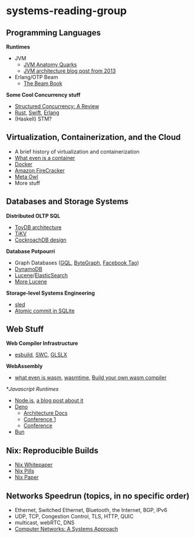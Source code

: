 # systems-reading-group

## Programming Languages
**Runtimes**
- JVM
    - [JVM Anatomy Quarks](https://shipilev.net/jvm/anatomy-quarks/)
    - [JVM architecture blog post from 2013](https://blog.jamesdbloom.com/JVMInternals.html)
- Erlang/OTP Beam
    - [The Beam Book](https://blog.stenmans.org/theBeamBook/)

**Some Cool Concurrency stuff**
- [Structured Concurrency: A Review](https://dl.acm.org/doi/pdf/10.1145/3547276.3548519)
- [Rust](https://web.mit.edu/rust-lang_v1.25/arch/amd64_ubuntu1404/share/doc/rust/html/book/second-edition/index.html), [Swift](https://github.com/apple/swift-evolution/blob/main/proposals/0304-structured-concurrency.md), [Erlang](https://learnyousomeerlang.com/the-hitchhikers-guide-to-concurrency)
- (Haskell) STM?



## Virtualization, Containerization, and the Cloud
- A brief history of virtualization and containerization
- [What even is a container](https://jvns.ca/blog/2016/10/10/what-even-is-a-container/)
- [Docker](https://docs.docker.com/get-started/)
- [Amazon FireCracker](https://www.usenix.org/conference/nsdi20/presentation/agache)
- [Meta Owl](https://www.usenix.org/conference/osdi22/presentation/flinn)
- More stuff


## Databases and Storage Systems
**Distributed OLTP SQL**
- [ToyDB architecture](https://github.com/erikgrinaker/toydb/blob/master/docs/architecture.md)
- [TiKV](https://tikv.github.io/deep-dive-tikv/overview/introduction.html) 
- [CockroachDB design](https://github.com/cockroachdb/cockroach/blob/master/docs/design.md)

**Database Potpourri** 
- Graph Databases ([GQL](https://arxiv.org/pdf/2112.06217.pdf), [ByteGraph](https://github.com/Aaronchangji/ByteGraph-Paper-Query-Set/blob/main/ByteGraph%20Paper.pdf), [Facebook Tao](https://www.usenix.org/system/files/conference/atc13/atc13-bronson.pdf))
- [DynamoDB](https://www.usenix.org/conference/atc22/presentation/elhemali)
- [Lucene](https://alibaba-cloud.medium.com/analysis-of-lucene-basic-concepts-5ff5d8b90a53)/[ElasticSearch](https://www.elastic.co/blog/found-elasticsearch-from-the-bottom-up)
- [More Lucene](https://stackoverflow.com/questions/2602253/how-does-lucene-index-documents)

**Storage-level Systems Engineering**
- [sled](https://sled.rs/)
- [Atomic commit in SQLite](https://sqlite.org/atomiccommit.html)


## Web Stuff
**Web Compiler Infrastructure** 
- [esbuild](https://esbuild.github.io/), [SWC](https://swc.rs/), [GLSLX](https://evanw.github.io/glslx/)

**WebAssembly**
- [what even is wasm](https://developer.mozilla.org/en-US/docs/WebAssembly/Concepts), [wasmtime](https://github.com/bytecodealliance/wasmtime), [Build your own wasm compiler](https://blog.scottlogic.com/2019/05/17/webassembly-compiler.html)

**Javascript Runtimes*
- [Node.js](https://nodejs.org/en/docs/guides/), [a blog post about it](https://patrickpassarella.com/blog/finally-understanding-node-internals)
- [Deno](https://deno.land/)
    - [Architecture Docs](https://deno.land/manual@v1.30.3/references/contributing/architecture)
    - [Conference 1](https://www.youtube.com/watch?v=AOvg_GbnsbA&t=2113s)
    - [Conference](https://www.youtube.com/watch?v=1b7FoBwxc7E)
- [Bun](https://github.com/oven-sh/bun#developing-bun)


## Nix: Reproducible Builds
- [Nix Whitepaper](https://edolstra.github.io/pubs/nspfssd-lisa2004-final.pdf)
- [Nix Pills](https://nixos.org/guides/nix-pills/)
- [Nix Paper](https://edolstra.github.io/pubs/nixos-jfp-final.pdf)


## Networks Speedrun (topics, in no specific order)
- Ethernet, Switched Ethernet, Bluetooth, the Internet, BGP, IPv6
- UDP, TCP, Congestion Control, TLS, HTTP, QUIC
- multicast, webRTC, DNS
- [Computer Networks: A Systems Approach](https://book.systemsapproach.org/)
